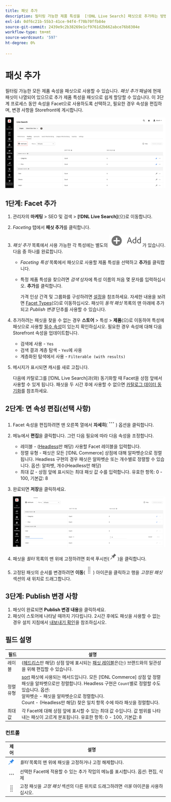 ```yaml
---
title: 패싯 추가
description: 필터링 가능한 제품 특성을  [!DNL Live Search] 패싯으로 추가하는 방법에 대해 알아봅니다.
exl-id: 0df6c21b-55b3-41ce-94f4-f70b70ffb84e
source-git-commit: 2439e9c2b38269e1cf9761d2b662abce76b8304e
workflow-type: tm+mt
source-wordcount: '597'
ht-degree: 0%

---
```


# 패싯 추가

필터링 가능한 모든 제품 속성을 패싯으로 사용할 수 있습니다. *패싯 추가* 패널에 현재 패싯이 나열되어 있으므로 추가 제품 특성을 패싯으로 쉽게 할당할 수 있습니다. 이 3단계 프로세스 동안 속성을 Facet으로 사용하도록 선택하고, 필요한 경우 속성을 편집하며, 변경 사항을 Storefront에 게시합니다.

![패싯 추가](assets/facets-add.png)

## 1단계: Facet 추가

1. 관리자의 **마케팅** > SEO 및 검색 > **[!DNL Live Search]**(으)로 이동합니다.
1. *Faceting* 탭에서 **패싯 추가**&#x200B;를 클릭합니다.
1. *패싯 추가* 목록에서 사용 가능한 각 특성에는 별도의 ![추가 단추](assets/btn-add.png)가 있습니다. 다음 중 하나를 완료합니다.

   * *Faceting 특성* 목록에서 패싯으로 사용할 제품 특성을 선택하고 **추가**&#x200B;를 클릭합니다.
   * 특정 제품 특성을 찾으려면 *검색* 상자에 특성 이름의 처음 몇 문자를 입력하십시오. **추가**&#x200B;를 클릭합니다.

     가격 인상 간격 및 그룹화를 구성하려면 [설정](settings.md)을 참조하세요. 자세한 내용을 보려면 [Facet Types](facets-type.md)(으)로 이동하십시오.
패싯이 *동적 패싯* 목록의 맨 아래에 추가되고 *Publish 변경* 단추를 사용할 수 있습니다.

1. 추가하려는 패싯을 찾을 수 없는 경우 **스토어** > 특성 > **제품**(으)로 이동하여 특성에 패싯으로 사용할 [필수 속성](facets.md)이 있는지 확인하십시오. 필요한 경우 속성에 대해 다음 Storefront 속성을 업데이트합니다.

   * 검색에 사용 - `Yes`
   * 검색 결과 계층 탐색 - `Yes`에 사용
   * 계층화된 탐색에서 사용 - `Filterable (with results)`

1. 메시지가 표시되면 캐시를 새로 고칩니다.

   다음에 카탈로그를 [!DNL Live Search]과(와) 동기화할 때 Facet을 상점 앞에서 사용할 수 있게 됩니다. 패싯을 두 시간 후에 사용할 수 없으면 [카탈로그 데이터 동기화](install.md#synchronize-catalog-data)를 참조하세요.

## 2단계: 면 속성 편집(선택 사항)

1. Facet 속성을 편집하려면 맨 오른쪽 열에서 **자세히**(![추가 선택기](assets/btn-more.png)) 옵션을 클릭합니다.
1. 메뉴에서 **편집**&#x200B;을 클릭합니다. 그런 다음 필요에 따라 다음 속성을 조정합니다.

   * 레이블 - ([Headless](facets-type.md)만 해당) 사용할 Facet 레이블을 입력합니다.
   * 정렬 유형 - 패싯은 모든 [!DNL Commerce] 상점에 대해 알파벳순으로 정렬됩니다. Headless 구현의 경우 패싯은 알파벳순 또는 개수별로 정렬할 수 있습니다. 옵션: 알파벳, 개수(Headless만 해당)
   * 최대 값 - 상점 앞에 표시되는 최대 패싯 값 수를 입력합니다. 유효한 항목: 0 - 100, 기본값: 8

1. 완료되면 **저장**&#x200B;을 클릭하세요.

   ![패싯 편집](assets/facet-edit.png)

1. 패싯을 *필터* 목록의 맨 위에 고정하려면 회색 푸시핀(![핀 선택기](assets/btn-pin-gray.png))을 클릭합니다.
1. 고정된 패싯의 순서를 변경하려면 **이동**(![이동 선택기](assets/btn-move.png)) 아이콘을 클릭하고 행을 *고정된 패싯* 섹션의 새 위치로 드래그합니다.

## 3단계: Publish 변경 사항

1. 패싯이 완료되면 **Publish 변경 내용**&#x200B;을 클릭하세요.
1. 패싯이 스토어에 나타날 때까지 기다립니다.
2시간 후에도 패싯을 사용할 수 없는 경우 설치 지침에서 [내보내기 확인](install.md#synchronize-catalog-data)을 참조하십시오.

## 필드 설명

| 필드 | 설명 |
|--- |--- |
| 레이블 | ([헤드리스](facets-type.md)만 해당) 상점 앞에 표시되는 [패싯 레이블](facets-type.md)은(는) 브랜드와의 일관성을 위해 편집할 수 있습니다. |
| 정렬 유형 | [sort](facets-type.md) 패싯에 사용되는 메서드입니다. 모든 [!DNL Commerce] 상점 앞 정렬 패싯을 알파벳으로만 정렬합니다. Headless 구현은 `Count`별로 정렬할 수도 있습니다. 옵션:<br />알파벳순 - 패싯을 알파벳순으로 정렬합니다.<br />Count - (Headless만 해당) 찾은 일치 항목 수에 따라 패싯을 정렬합니다. |
| 최대 값 | 각 Facet에 대해 상점 앞에 표시할 수 있는 최대 값 수입니다. 값 범위를 나타내는 패싯이 고르게 분포됩니다. 유효한 항목: 0 - 100, 기본값: 8 |

### 컨트롤

| 제어 | 설명 |
|--- |--- |
| ![핀 선택기](assets/btn-pin-blue.png) | *필터* 목록의 맨 위에 패싯을 고정하거나 고정 해제합니다. |
| ![추가 선택기](assets/btn-more.png) | 선택한 Facet에 적용할 수 있는 추가 작업의 메뉴를 표시합니다. 옵션: 편집, 삭제 |
| ![이동 선택기](assets/btn-move.png) | 고정 패싯을 *고정 패싯* 섹션의 다른 위치로 드래그하려면 *이동* 아이콘을 사용하십시오. |
